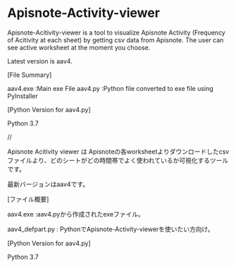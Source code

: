 # Apisnote-Activity-viewer
Apisnote-Acitivity-viewer is a tool to visualize Apisnote Activity (Frequency of Acitivity at each sheet) by getting csv data from Apisnote. The user can see active worksheet at the moment you choose.

Latest version is aav4. 


[File Summary]

  aav4.exe   :Main exe File
  aav4.py    :Python file converted to exe file using PyInstaller 


[Python Version for aav4.py]

  Python 3.7
  

// 

Apisnote Acitivity viewer は Apisnoteの各worksheetよりダウンロードしたcsvファイルより、どのシートがどの時間帯でよく使われているか可視化するツールです。

最新バージョンはaav4です。


[ファイル概要]

  aav4.exe   :aav4.pyから作成されたexeファイル。

  aav4_defpart.py : PythonでApisnote-Activity-viewerを使いたい方向け。


[Python Version for aav4.py]

  Python 3.7
